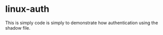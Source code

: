 # linux-auth
This is simply code is simply to demonstrate how authentication using the shadow file.
